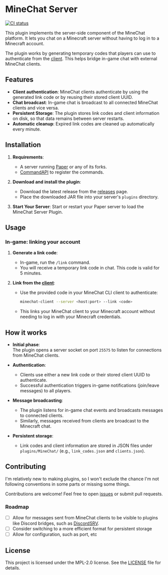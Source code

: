 # MineChat Server

[![CI status](https://github.com/walker84837/MineChat-Server/actions/workflows/build.yml/badge.svg)](https://github.com/walker84837/MineChat-Server/actions/workflows/build.yml)

This plugin implements the server-side component of the MineChat platform. It lets you chat on a Minecraft server without having to log in to a Minecraft account.

The plugin works by generating temporary codes that players can use to authenticate from the [client](https://github.com/walker84837/minechat-client). This helps bridge in-game chat with external MineChat clients.

## Features

- **Client authentication**: MineChat clients authenticate by using the generated link code or by reusing their stored client UUID.
- **Chat broadcast**: In-game chat is broadcast to all connected MineChat clients and vice versa.
- **Persistent Storage**: The plugin stores link codes and client information on disk, so that data remains between server restarts.
- **Automatic cleanup**: Expired link codes are cleaned up automatically every minute.

## Installation

1. **Requirements**:
   - A server running [Paper](https://papermc.io/) or any of its forks.
   - [CommandAPI](https://commandapi.jorel.dev/) to register the commands.

2. **Download and install the plugin**:
   - Download the latest release from the [releases](https://github.com/walker84837/MineChat-Server/releases/latest) page.
   - Place the downloaded JAR file into your server's `plugins` directory.

3. **Start Your Server**: Start or restart your Paper server to load the MineChat Server Plugin.

## Usage

### In-game: linking your account

1. **Generate a link code**:
   - In-game, run the `/link` command.
   - You will receive a temporary link code in chat. This code is valid for 5 minutes.

2. **Link from the [client](https://github.com/walker84837/minechat-client)**:
   - Use the provided code in your MineChat CLI client to authenticate:
     ```bash
     minechat-client --server <host:port> --link <code>
     ```
   - This links your MineChat client to your Minecraft account without needing to log in with your Minecraft credentials.

## How it works

- **Initial phase**:  
  The plugin opens a server socket on port `25575` to listen for connections from MineChat clients.

- **Authentication**:
  - Clients use either a new link code or their stored client UUID to authenticate.
  - Successful authentication triggers in-game notifications (join/leave messages) to all players.
  
- **Message broadcasting**:
  - The plugin listens for in-game chat events and broadcasts messages to connected clients.
  - Similarly, messages received from clients are broadcast to the Minecraft chat.

- **Persistent storage**:
  - Link codes and client information are stored in JSON files under `plugins/MineChat/` (e.g., `link_codes.json` and `clients.json`).

## Contributing

I'm relatively new to making plugins, so I won't exclude the chance I'm not following conventions in some parts or missing some things.

Contributions are welcome! Feel free to open [issues](https://github.com/walker84837/MineChat-Server/issues) or submit pull requests.

### Roadmap

- [ ] Allow for messages sent from MineChat clients to be visible to plugins like Discord bridges, such as [DiscordSRV](https://github.com/DiscordSRV/DiscordSRV).
- [ ] Consider switching to a more efficient format for persistent storage
- [ ] Allow for configuration, such as port, etc

## License

This project is licensed under the MPL-2.0 license. See the [LICENSE](LICENSE) file for details.
